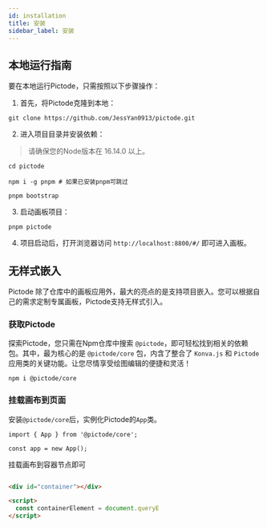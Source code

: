 ```yaml
---
id: installation
title: 安装
sidebar_label: 安装
---
```


## 本地运行指南

要在本地运行Pictode，只需按照以下步骤操作：

1. 首先，将Pictode克隆到本地：

```shell
git clone https://github.com/JessYan0913/pictode.git
```

2. 进入项目目录并安装依赖：

> 请确保您的Node版本在 16.14.0 以上。

```shell
cd pictode

npm i -g pnpm # 如果已安装pnpm可跳过

pnpm bootstrap
```

3. 启动画板项目：

```shell
pnpm pictode
```

4. 项目启动后，打开浏览器访问 `http://localhost:8800/#/` 即可进入画板。

## 无样式嵌入

Pictode 除了仓库中的画板应用外，最大的亮点的是支持项目嵌入。您可以根据自己的需求定制专属画板，Pictode支持无样式引入。

### 获取Pictode

探索Pictode，您只需在Npm仓库中搜索 `@pictode`，即可轻松找到相关的依赖包。其中，最为核心的是 `@pictode/core` 包，内含了整合了 `Konva.js` 和 `Pictode` 应用类的关键功能。让您尽情享受绘图编辑的便捷和灵活！

```shell
npm i @pictode/core
```

### 挂载画布到页面

安装`@pictode/core`后，实例化Pictode的`App`类。

```shell
import { App } from '@pictode/core';

const app = new App();
```

挂载画布到容器节点即可

```html

<div id="container"></div>

<script>
  const containerElement = document.queryE
</script>
```